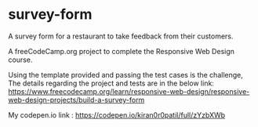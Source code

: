 # survey-form

A survey form for a restaurant to take feedback from their customers.

A freeCodeCamp.org project to complete the Responsive Web Design course.

Using the template provided and passing the test cases is the challenge,
The details regarding the project and tests are in the below link:
https://www.freecodecamp.org/learn/responsive-web-design/responsive-web-design-projects/build-a-survey-form

My codepen.io link :
https://codepen.io/kiran0r0patil/full/zYzbXWb
